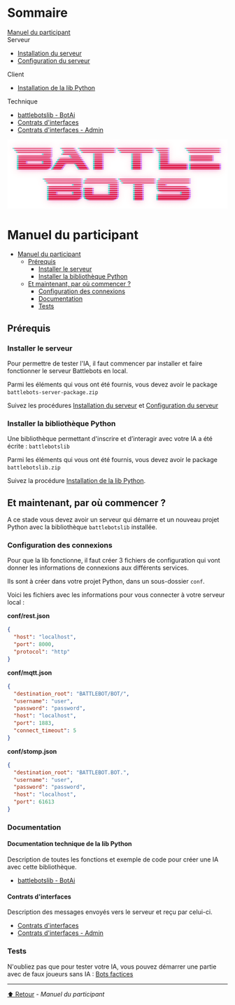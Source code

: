 <link rel="stylesheet" type="text/css" href="style/style.css">
<link rel="stylesheet" type="text/css" href="style/dark-theme.css">
<link rel="stylesheet" type="text/css" href="style/dark-code.css">

<!-- Side navigation -->
<div class="sidebar">
  <h1>Sommaire</h1>
  
  <a href="Manuel%20du%20participant.html">Manuel du participant</a>
  <br/>
  <span>Serveur</span>
  <ul>
    <li><a href="serveur/Installation%20du%20serveur.html">Installation du serveur</a></li>
    <li><a href="serveur/Configuration%20du%20serveur.html">Configuration du serveur</a></li>
  </ul>
  <span>Client</span>
  <ul>
    <li><a href="client/Installation%20de%20la%20lib%20Python.html">Installation de la lib Python</a></li>
  </ul>
  <span>Technique</span>
  <ul>
    <li><a href="tech/battlebotslib%20-%20BotAi.html">battlebotslib - BotAi</a></li>
    <li><a href="tech/Contrats%20d'interfaces.html">Contrats d'interfaces</a></li>
    <li><a href="tech/Contrats%20d'interfaces%20-%20Admin.html">Contrats d'interfaces - Admin</a></li>
  </ul>
</div>

<!-- Page content -->
<div class="main">

<center><img src="img/logo.png" style="max-height: 30vh;"></center>

# Manuel du participant

- [Manuel du participant](#manuel-du-participant)
  - [Prérequis](#prérequis)
    - [Installer le serveur](#installer-le-serveur)
    - [Installer la bibliothèque Python](#installer-la-bibliothèque-python)
  - [Et maintenant, par où commencer ?](#et-maintenant-par-où-commencer-)
    - [Configuration des connexions](#configuration-des-connexions)
    - [Documentation](#documentation)
    - [Tests](#tests)


## Prérequis

### Installer le serveur

Pour permettre de tester l'IA, il faut commencer par installer et faire fonctionner le serveur Battlebots en local.

Parmi les éléments qui vous ont été fournis, vous devez avoir le package `battlebots-server-package.zip`

Suivez les procédures [Installation du serveur](serveur/Installation%20du%20serveur.html) et [Configuration du serveur](serveur/Configuration%20du%20serveur.html)

### Installer la bibliothèque Python

Une bibliothèque permettant d'inscrire et d’interagir avec votre IA a été écrite : `battlebotslib`

Parmi les éléments qui vous ont été fournis, vous devez avoir le package `battlebotslib.zip`

Suivez la procédure [Installation de la lib Python](client/Installation%20de%20la%20lib%20Python.html).

## Et maintenant, par où commencer ?

A ce stade vous devez avoir un serveur qui démarre et un nouveau projet Python avec la bibliothèque `battlebotslib` installée.

### Configuration des connexions

Pour que la lib fonctionne, il faut créer 3 fichiers de configuration qui vont donner les informations de connexions aux différents services.

Ils sont à créer dans votre projet Python, dans un sous-dossier `conf`.

Voici les fichiers avec les informations pour vous connecter à votre serveur local :

**conf/rest.json**
```json
{
  "host": "localhost",
  "port": 8000,
  "protocol": "http"
}
```

**conf/mqtt.json**
```json
{
  "destination_root": "BATTLEBOT/BOT/",
  "username": "user",
  "password": "password",
  "host": "localhost",
  "port": 1883,
  "connect_timeout": 5
}
```


**conf/stomp.json**
```json
{
  "destination_root": "BATTLEBOT.BOT.",
  "username": "user",
  "password": "password",
  "host": "localhost",
  "port": 61613
}
```

### Documentation

#### Documentation technique de la lib Python

Description de toutes les fonctions et exemple de code pour créer une IA avec cette bibliothèque.

- [battlebotslib - BotAi](tech/battlebotslib%20-%20BotAi.html)

#### Contrats d'interfaces

Description des messages envoyés vers le serveur et reçu par celui-ci.

- [Contrats d'interfaces](tech/Contrats%20d'interfaces.html)
- [Contrats d'interfaces - Admin](tech/Contrats%20d'interfaces%20-%20Admin.html)

### Tests

N'oubliez pas que pour tester votre IA, vous pouvez démarrer une partie avec de faux joueurs sans IA : [Bots factices](serveur/Configuration%20du%20serveur.html#bots-factices)

---

[⬆️ Retour](#top) - _Manuel du participant_

</div>
